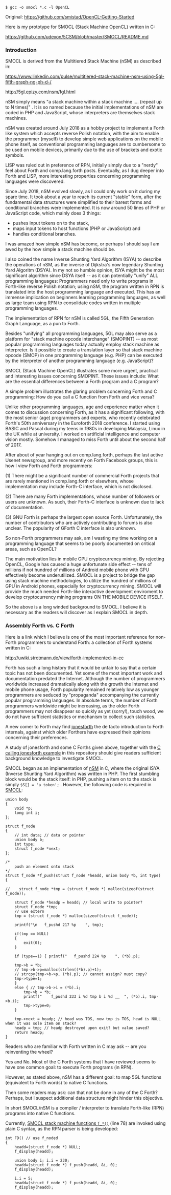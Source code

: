 ``` $ gcc -o smocl *.c -l OpenCL ```

Original: https://github.com/smistad/OpenCL-Getting-Started

Here is my prototype for SMOCL (Stack Machine OpenCL) written in C:

https://github.com/udexon/5CSM/blob/master/SMOCL/README.md



### Introduction

SMOCL is derived from the Multitiered Stack Machine (nSM) as described in:

https://www.linkedin.com/pulse/multitiered-stack-machine-nsm-using-5gl-fifth-graph-ng-ph-d-/

http://5gl.epizy.com/nsm/fgl.html

nSM simply means "a stack machine within a stack machine .... (repeat up to N times)" . It is so named because the initial implementations of nSM are coded in PHP and JavaScript, whose interpreters are themselves stack machines.

nSM was created around July 2018 as a hobby project to implement a Forth like system which accepts reverse Polish notation, with the aim to enable the programmer (myself) to develop simple web applications on the mobile phone itself, as conventional programming languages are to cumbersome to be used on mobile devices,  primarily due to the use of brackets and exotic symbols. 

LISP was ruled out in preference of RPN, initially simply due to a "nerdy" feel about Forth and comp.lang.forth posts. Eventually, as I dug deeper into Forth and LISP, more interesting properties concerning programming languages were discovered. 

Since July 2018, nSM evolved slowly, as I could only work on it during my spare time. It took about a year to reach its current "stable" form, after the fundamental data structures were simplified to their barest forms and conditional branches were implemented. It is now around 50 lines of PHP or JavaScript code, which mainly does 3 things: 

- pushes input tokens on to the stack,
- maps input tokens to host functions (PHP or JavaScript) and
- handles conditional branches.

I was amazed how simple nSM has become, or perhaps I should say I am awed by the how simple a stack machine should be.

I also coined the name Inverse Shunting Yard Algorithm (ISYA) to describe the operations of nSM, as the inverse of Dijkstra's now legendary Shunting Yard Algoritm (DSYA). In my not so humble opinion, ISYA might be the most significant algorithm since DSYA itself -- as it can potentially "unify" ALL programming languages: Programmers need only to write programs in Forth-like reverse Polish notation; using nSM, the program written in RPN is translated into the host programming language and executed. This has an immense implication on beginners learning programming languages, as well as large team using RPN to consolidate codes written in multiple programming languages.

The implementation of RPN for nSM is called 5GL, the Fifth Generation Graph Language, as a pun to Forth.

Besides "unifying" all programming languages, 5GL may also serve as a platform for "stack machine opcode interchange" (SMOPINT) -- as most popular programming languages today actually employ stack machine as interpreter. Is it possible to create a translation layer so that stack machine opcode (SMOP) in one programming language (e.g. PHP) can be executed by the interpreter of another programming language (e.g. JavaScript)?

SMOCL (Stack Machine OpenCL) illustrates some more urgent, practical and interesting issues concerning SMOPINT. These issues include: What are the essential differences between a Forth program and a C program?

A simple problem illustrates the glaring problem concerning Forth and C programming: How do you call a C function from Forth and vice versa?

Unlike other programming languages, age and experience matter when it comes to discussion concerning Forth, as it has a significant following, with the most senior (age) programmers and experts, who recently celebrated Forth's 50th anniversary in the Euroforth 2018 conference. I started using BASIC and Pascal during my teens in 1980s in developing Malaysia, Linux in the UK while at university. I worked on artificial intelligence and computer vision mostly. Somehow I managed to miss Forth until about the second half of 2017.

After about of year hanging out on comp.lang.forth, perhaps the last active Usenet newsgroup, and more recently on Forth Facebook groups, this is how I view Forth and Forth programmers:

(1) There might be a significant number of commercial Forth projects that are rarely mentioned in comp.lang.forth or elsewhere, whose implementation may include Forth-C interface, which is not disclosed.

(2) There are many Forth implementations, whose number of followers or users are unknown. As such, their Forth-C interface is unknown due to lack of documentation.

(3) GNU Forth is perhaps the largest open source Forth. Unfortunately, the number of contributors who are actively contributing to forums is also unclear. The popularity of GForth C interface is also unknown.

So non-Forth programmers may ask, am I wasting my time working on a programming language that seems to be poorly documented on critical areas, such as OpenCL?

The main motivation lies in mobile GPU cryptocurrency mining. By rejecting OpenCL, Google has caused a huge unfortunate side effect -- tens of millions if not hundred of millions of Android mobile phone with GPU effectively become underutilized. SMOCL is a project to bridge the gap using stack machine methodologies, to utilize the hundred of millions of GPU in Android phones, especially for cryptocurrency mining. SMOCL will provide the much needed Forth-like interactive development enviroment to develop cryptocurrency mining programs ON THE MOBILE DEVICE ITSELF.

So the above is a long winded background to SMOCL. I believe it is necessary as the readers will discover as I explain SMOCL in depth.


### Assembly Forth vs. C Forth

Here is a link which I believe is one of the most important reference for non-Forth programmers to understand Forth: a collection of Forth systems written in C:

http://uwiki.strotmann.de/view/forth-implemented-in-cc

Forth has such a long history that it would be unfair to say that a certain topic has not been documented. Yet some of the most important work and documentation predated the Internet. Although the number of programmers worldwide increased dramatically along with the growth the Internet and mobile phone usage, Forth popularity remained relatively low as younger programmers are seduced by "propaganda" accompanying the currently popular programming languages. In absolute terms, the number of Forth programmers worldwide might be increasing, as the older Forth programmers may not disappear so quickly as yet (sorry!), touch wood, we do not have sufficient statistics or mechanism to collect such statistics. 

A new comer to Forth may find [jonesforth](https://github.com/nornagon/jonesforth/blob/master/jonesforth.S) the de facto introduction to Forth internals, against which older Forthers have expressed their opinions concerning their preferences.

A study of jonesforth and some C Forths given above, together with the [C calling jonesforth example](https://github.com/udexon/5CSM/blob/master/Progress_20181203.md) in this repository should give readers sufficient background knowledge to investigate SMOCL.

SMOCL began as an implementation of [nSM](http://5gl.epizy.com/nsm/fgl.html) in C, where the original ISYA (Inverse Shunting Yard Algorithm) was written in PHP. The first stumbling block would be the stack itself: in PHP, pushing a item on to the stack is simply `$S[] = 'a token';` . However, the following code is required in [SMOCL](https://github.com/udexon/5CSM/blob/master/SMOCL/linkedstack.c):

```
union body 
{
    void *p;
    long int i;
};

struct f_node
{
    // int data; // data or pointer
    union body b;
    int type;
    struct f_node *next;
};

/*
    push an element onto stack
*/
struct f_node *f_push(struct f_node *headd, union body *b, int type)
{

//    struct f_node *tmp = (struct f_node *) malloc(sizeof(struct f_node));

    struct f_node *headp = headd; // local write to pointer?
    struct f_node *tmp;
    // use extern
    tmp = (struct f_node *) malloc(sizeof(struct f_node));

    printf("\n   f_pushd 217 %p    ", tmp);

    if(tmp == NULL)
    {
        exit(0);
    }
    
    if (type==1) { printf("   f_pushd 224 %p    ", (*b).p);
    
	tmp->b = *b;
    // tmp->b->p=malloc(strlen((*b).p)+1);
    // strcpy(tmp->b->p, (*b).p); // cannot assign? must copy?
    tmp->type=1;
    }
    else { // tmp->b->i = (*b).i;
        tmp->b = *b;
        printf("    f_pushd 233 i %d tmp b i %d __  ", (*b).i, tmp->b.i);
        tmp->type=0;
    }
    
    tmp->next = headp; // head was TOS, now tmp is TOS, head is NULL when it was sole item on stack?
    headp = tmp; // headp destroyed upon exit? but value saved?
    return headp;
}
```

Readers who are familiar with Forth written in C may ask -- are you reinventing the wheel?

Yes and No. Most of the C Forth systems that I have reviewed seems to have one common goal: to execute Forth programs (in RPN).

However, as stated above, nSM has a different goal: to map 5GL functions (equivalent to Forth words) to native C functions.

Then some readers may ask: can that not be done in any of the C Forth? Perhaps, but I suspect additional data structure might hinder this objective.

In short SMOCL/nSM is a compiler / interpreter to translate Forth-like (RPN) programs into native C functions.

Currently, [SMOCL stack machine functions `f_*()`](https://github.com/udexon/5CSM/blob/master/SMOCL/smocl.c) (line 78) are invoked using plain C syntax, as the RPN parser is being developed:

```
int FD() // use f_noded
{
	headd=(struct f_node *) NULL;
	f_display(headd);

	union body i; i.i = 230;
	headd=(struct f_node *) f_push(headd, &i, 0);
	f_display(headd);

	i.i = 5;
	headd=(struct f_node *) f_push(headd, &i, 0);
	f_display(headd);
```
